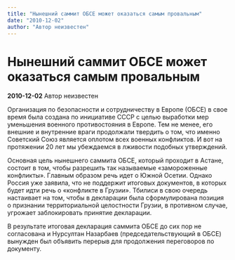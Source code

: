 ```yaml
---
title: "Нынешний саммит ОБСЕ может оказаться самым провальным"
date: "2010-12-02"
author: "Автор неизвестен"
---
```


# Нынешний саммит ОБСЕ может оказаться самым провальным

**2010-12-02** Автор неизвестен

Организация по безопасности и сотрудничеству в Европе (ОБСЕ) в свое время была создана по инициативе СССР с целью выработки мер уменьшения военного противостояния в Европе. Тем не менее, его внешние и внутренние враги продолжали твердить о том, что именно Советский Союз является оплотом всех военных конфликтов. И вот на протяжении 20 лет мы убеждаемся в лживости подобных утверждений.

Основная цель нынешнего саммита ОБСЕ, который проходит в Астане, состоит в том, чтобы разрешить так называемые «замороженные конфликты». Главным образом речь идет о Южной Осетии. Однако Россия уже заявила, что не поддержит итоговых документов, в которых будет идти речь о «конфликте в Грузии». Тбилиси в свою очередь настаивает на том, чтобы в декларации была сформулирована позиция о признании территориальной целостности Грузии, в противном случае, угрожает заблокировать принятие декларации.

В результате итоговая декларация саммита ОБСЕ до сих пор не согласована и Нурсултан Назарбаев (председательствующий в ОБСЕ) вынужден был объявить перерыв для продолжения переговоров по документу.